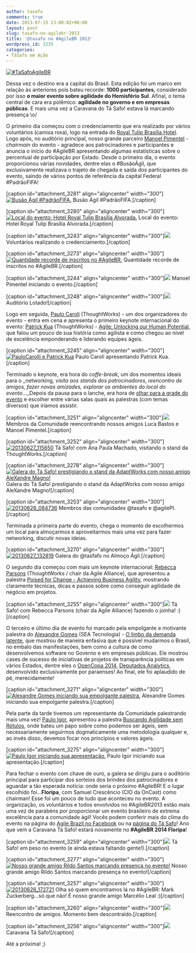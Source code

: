 ```yaml
---
author: tasafo
comments: true
date: 2013-07-15 13:00:02+00:00
layout: post
slug: tasafo-no-agilebr-2013
title: '@tasafo no #AgileBR 2013'
wordpress_id: 3235
categories:
- TáSafo em Ação
---
```


[![#TaSafoAgileBR](http://tasafo.files.wordpress.com/2013/07/tasafo-agilebrasil.jpg?w=652)](http://tasafo.files.wordpress.com/2013/07/tasafo-agilebrasil.jpg)

Dessa vez o destino era a capital do Brasil. Esta edição foi um marco em relação às anteriores pois bateu recorde: **1000 participantes**, considerado por isso **o maior evento sobre agilidade do Hemisfério Sul**. Afinal, o tema central de cara era polêmico: **agilidade no governo e em empresas públicas**. E mais uma vez a Caravana do Tá Safo! estava lá marcando presença \o/

<!-- more -->

O primeiro dia começou com o credenciamento que era realizado por vários voluntários (camisa roxa), logo na entrada do [Royal Tulip Brasília Hotel](http://www.goldentulipbrazil.com/index_PT.html). Logo após, no auditório principal, nosso grande parceiro [Manoel Pimentel](http://www.twitter.com/maoelp) - _chairmain_ do evento - agradece aos patrocinadores e participantes e anuncia o início do #AgileBR apresentando algumas estatísticas sobre o percentual de participação por Estado. Desde o primeiro dia, o evento proporcionou várias novidades, dentre elas o #BusãoÁgil, que exclusivamente realizava o trajeto de chegada e saída dos participantes do evento, saindo de vários pontos de referência da capital Federal #PadrãoFIFA!

[caption id="attachment_3281" align="aligncenter" width="300"][![Busão Ágil #PadrãoFIFA.](http://tasafo.files.wordpress.com/2013/07/bnsywj7ccaaa3-n-1.jpeg?w=300)](http://tasafo.files.wordpress.com/2013/07/bnsywj7ccaaa3-n-1.jpeg) Busão Ágil #PadrãoFIFA.[/caption]

[caption id="attachment_3280" align="aligncenter" width="300"][![Local do evento: Hotel Royal Tulip Brasília Alvorada.](http://tasafo.files.wordpress.com/2013/07/20130626_120449.jpg?w=300)](http://tasafo.files.wordpress.com/2013/07/20130626_120449.jpg) Local do evento: Hotel Royal Tulip Brasília Alvorada.[/caption]

[caption id="attachment_3243" align="aligncenter" width="300"][![](http://tasafo.files.wordpress.com/2013/07/credenciamento.jpg?w=300)](http://tasafo.files.wordpress.com/2013/07/credenciamento.jpg) Voluntários realizando o credenciamento.[/caption]

[caption id="attachment_3273" align="aligncenter" width="300"][![Quantidade recorde de inscritos no #AgileBR.](http://tasafo.files.wordpress.com/2013/07/20130626_093318.jpg?w=300)](http://tasafo.files.wordpress.com/2013/07/20130626_093318.jpg) Quantidade recorde de inscritos no #AgileBR.[/caption]

[caption id="attachment_3244" align="aligncenter" width="300"][![](http://tasafo.files.wordpress.com/2013/07/manoel-agile-estatistica.jpg?w=300)](http://tasafo.files.wordpress.com/2013/07/manoel-agile-estatistica.jpg) Manoel Pimentel iniciando o evento.[/caption]

[caption id="attachment_3248" align="aligncenter" width="300"][![](http://tasafo.files.wordpress.com/2013/07/lotado.jpg?w=300)](http://tasafo.files.wordpress.com/2013/07/lotado.jpg) Auditório Lotado![/caption]

Logo em seguida, [Paulo Caroli](http://www.twitter.com/paulocaroli) (ThoughtWorks) - um dos organizadores do evento - entra em cena e apresenta o primeiro keynote internacional do evento: [Patrick Kua](http://www.twitter.com/patkua) (ThoughtWorks) - [Agile: Unlocking our Human Potential](http://www.agilebrazil.com/2013/pt/programa/grade/#guest_session_29), que falou um pouco de sua história como agilista e como chegou ao nível de excelência emponderando e liderando equipes ágeis.

[caption id="attachment_3245" align="aligncenter" width="300"][![PauloCarolli e Patrick Kua](http://tasafo.files.wordpress.com/2013/07/paulocarolipatrik.jpg?w=300)](http://tasafo.files.wordpress.com/2013/07/paulocarolipatrik.jpg) Paulo Caroli apresentando Patrick Kua.[/caption]

Terminado o keynote, era hora do _coffe-break_, um dos momentos ideais para o _networking, _visita aos stands dos patrocinadores_, _reencontro de amigos, fazer novas amizades, explorar os ambientes do local do evento_..._Depois da pausa para o lanche, era hora de [olhar para a grade do evento](http://www.agilebrazil.com/2013/pt/programa/grade/) e escolher entre várias salas quais as palestras (com temas diversos) que iríamos assistir.

[caption id="attachment_3251" align="aligncenter" width="300"][![](http://tasafo.files.wordpress.com/2013/07/20130626_104525.jpg?w=300)](http://tasafo.files.wordpress.com/2013/07/20130626_104525.jpg) Membros da Comunidade reencontrando nossos amigos Luca Bastos e Manoel Pimentel.[/caption]

[caption id="attachment_3252" align="aligncenter" width="300"][![20130627_115650](http://tasafo.files.wordpress.com/2013/07/20130627_115650.jpg?w=300)](http://tasafo.files.wordpress.com/2013/07/20130627_115650.jpg) Tá Safo! com Ana Paula Machado, visitando o stand da ThoughtWorks.[/caption]

[caption id="attachment_3278" align="aligncenter" width="300"][![Galera do Tá Safo! prestigiando o stand da AdaptWorks com nosso amigo AleXandre Magno!](http://tasafo.files.wordpress.com/2013/07/1063963_496426507093627_772435007_o.jpg?w=300)](http://tasafo.files.wordpress.com/2013/07/1063963_496426507093627_772435007_o.jpg) Galera do Tá Safo! prestigiando o stand da AdaptWorks com nosso amigo AleXandre Magno![/caption]

[caption id="attachment_3253" align="aligncenter" width="300"][![20130628_084736](http://tasafo.files.wordpress.com/2013/07/20130628_084736.jpg?w=300)](http://tasafo.files.wordpress.com/2013/07/20130628_084736.jpg) Membros das comunidades @tasafo e @agilePI.[/caption]

Terminada a primeira parte do evento, chega o momento de escolhermos um local para almoçarmos e aproveitarmos mais uma vez para fazer networking, discutir novas ideias.

[caption id="attachment_3270" align="aligncenter" width="300"][![20130627_132819](http://tasafo.files.wordpress.com/2013/07/20130627_132819.jpg?w=300)](http://tasafo.files.wordpress.com/2013/07/20130627_132819.jpg) Galera do @tasfafo no Almoço Ágil.[/caption]

O segundo dia começou com mais um keynote internacional: [Rebecca Parsons](http://join.thoughtworks.com/profiles/rebecca-parsons) (ThoughtWorks / chair da Agile Alliance), que apresentou a palestra [Poised for Change - Achieving Business Agility](http://www.agilebrazil.com/2013/pt/programa/grade/#guest_session_34), mostrando claramente técnicas, dicas e passos sobre como conseguir agilidade de negócio em projetos.

[caption id="attachment_3255" align="aligncenter" width="300"][![](http://tasafo.files.wordpress.com/2013/07/rebecatasafo.jpg?w=300)](http://tasafo.files.wordpress.com/2013/07/rebecatasafo.jpg) Tá Safo! com Rebecca Parsons (chair da Agile Alliance) fazendo o joinha! :)[/caption]

O terceiro e último dia de evento foi marcado pela empolgante e motivante palestra do [Alexandre Gomes](http://www.twitter.com/alegomes) (SEA Tecnologia) - [O limbo da demanda latente](http://www.agilebrazil.com/2013/pt/programa/grade/#guest_session_40), que mostrou de maneira enfasiva que é possível mudarmos o Brasil, no embalo das manifestações, bem como a cultura de como desenvolvemos software no Governo e em empresas públicas. Ele mostrou cases de sucesso de iniciativas de projetos de transparência políticas em vários Estados, dentre eles o [OpenCopa 2014](http://opencopa.com/), [Deputados Analytics](https://www.google.com.br/url?sa=t&rct=j&q=&esrc=s&source=web&cd=1&cad=rja&ved=0CC4QFjAA&url=https%3A%2F%2Fwww.facebook.com%2Fpages%2FDeputados-Analytics%2F152773858104734&ei=6cDiUaDWHNKzqAHKtIDICw&usg=AFQjCNFF14NPSfe3Lc_99ODYaHx8Yp22kQ&sig2=tqROKTkvcP7LRuDRSku7iw&bvm=bv.48705608,d.aWM), desenvolvido exclusivamente por paraenses! Ao final, ele foi aplaudido de pé, merecidamente!

[caption id="attachment_3271" align="aligncenter" width="300"][![Alexandre Gomes iniciando sua empolgante palestra.](http://tasafo.files.wordpress.com/2013/07/20130628_091544.jpg?w=300)](http://tasafo.files.wordpress.com/2013/07/20130628_091544.jpg) Alexandre Gomes iniciando sua empolgante palestra.[/caption]

Pela parte da tarde tivemos um representante da Comunidade palestrando mais uma vez! [Paulo Igor](http://www.twitter.com/pigodinho), apresentou a palestra [Buscando Agilidade sem Rótulos](http://palestrascoletivas.com/talks/buscando-agilidade-sem-rotulos), onde bateu um papo sobre como podemos ser ágeis, sem necessariamente seguirmos dogmaticamente uma metodologia qualquer e, ao invés disso, devemos focar nos princípios e valores ágeis.

[caption id="attachment_3275" align="aligncenter" width="300"][![Paulo Igor iniciando sua apresentação.](http://tasafo.files.wordpress.com/2013/07/1064678_494743307261947_280572231_o.jpg?w=300)](http://tasafo.files.wordpress.com/2013/07/1064678_494743307261947_280572231_o.jpg) Paulo Igor iniciando sua apresentação.[/caption]

Para fechar o evento com chave de ouro, a galera se dirigiu para o auditório principal para participar dos sorteios dos brindes dos patrocinadores e aguardar a tão esperada notícia: onde seria o próximo #AgileBR! E o lugar escolhido foi...**Floripa**, com Samuel Crescêncio (CIO da OnCast) como chairman! Esse foi um pouco de tudo que aconteceu no evento. A organização, os voluntários e todos envolvidos no #AgileBR2013 estão mais uma vez de parabéns por proporcionar um evento brasileiro de extrema excelência para a comunidade ágil! Vocês podem conferir mais do clima do evento na página do [Agile Brazil no Facebook](https://www.facebook.com/AgileBrazil/photos_albums) ou na [página do Tá Safo](https://www.facebook.com/tasafo.comunidade/media_set?set=a.496031940466417.1073741831.100001788468326&type=3)! Ano que vem a Caravana Tá Safo! estará novamente no **#AgileBR 2014 Floripa**!

[caption id="attachment_3259" align="aligncenter" width="300"][![](http://tasafo.files.wordpress.com/2013/07/caravana.jpg?w=300)](http://tasafo.files.wordpress.com/2013/07/caravana.jpg) Tá Safo! em peso no evento (e ainda estava faltando gente!).[/caption]

[caption id="attachment_3277" align="aligncenter" width="300"][![Nosso grande amigo Rildo Santos marcando presença no evento!](http://tasafo.files.wordpress.com/2013/07/1048886_494693373933607_297277708_o.jpg?w=300)](http://tasafo.files.wordpress.com/2013/07/1048886_494693373933607_297277708_o.jpg) Nosso grande amigo Rildo Santos marcando presença no evento![/caption]

[caption id="attachment_3257" align="aligncenter" width="300"][![20130626_172721](http://tasafo.files.wordpress.com/2013/07/20130626_172721.jpg?w=300)](http://tasafo.files.wordpress.com/2013/07/20130626_172721.jpg) Olha só quem encontramos lá no #AgileBR: Mark Zuckerberg...só que não! É nosso grande amigo Marcélio Leal :)[/caption]

[caption id="attachment_3260" align="aligncenter" width="300"][![](http://tasafo.files.wordpress.com/2013/07/encontro-de-amigos.jpg?w=300)](http://tasafo.files.wordpress.com/2013/07/encontro-de-amigos.jpg) Reencontro de amigos. Momento bem descontraído.[/caption]

[caption id="attachment_3256" align="aligncenter" width="300"][![](http://tasafo.files.wordpress.com/2013/07/20130626_105841.jpg?w=300)](http://tasafo.files.wordpress.com/2013/07/20130626_105841.jpg) Caravana Tá Safo![/caption]

Até a próxima! ;)
